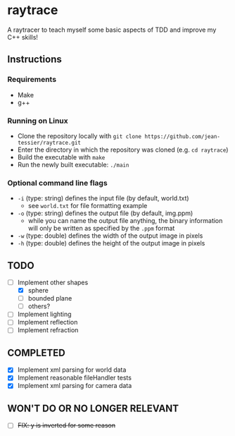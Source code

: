 # raytrace

A raytracer to teach myself some basic aspects of TDD and improve my C++ skills!

## Instructions

### Requirements

- Make
- g++

### Running on Linux

- Clone the repository locally with `git clone https://github.com/jean-tessier/raytrace.git`
- Enter the directory in which the repository was cloned (e.g. `cd raytrace`)
- Build the executable with `make`
- Run the newly built executable: `./main`

### Optional command line flags

- `-i` (type: string) defines the input file (by default, world.txt)
  - see `world.txt` for file formatting example
- `-o` (type: string) defines the output file (by default, img.ppm)
  - while you can name the output file anything, the binary information will only be written as specified by the `.ppm` format
- `-w` (type: double) defines the width of the output image in pixels
- `-h` (type: double) defines the height of the output image in pixels

## TODO

- [ ] Implement other shapes
  - [x] sphere
  - [ ] bounded plane
  - [ ] others?
- [ ] Implement lighting
- [ ] Implement reflection
- [ ] Implement refraction

## COMPLETED
- [x] Implement xml parsing for world data
- [x] Implement reasonable fileHandler tests
- [x] Implement xml parsing for camera data

## WON'T DO OR NO LONGER RELEVANT
- [ ] ~~FIX: y is inverted for some reason~~